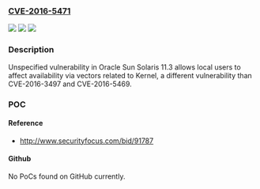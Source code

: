 ### [CVE-2016-5471](https://cve.mitre.org/cgi-bin/cvename.cgi?name=CVE-2016-5471)
![](https://img.shields.io/static/v1?label=Product&message=n%2Fa&color=blue)
![](https://img.shields.io/static/v1?label=Version&message=n%2Fa&color=blue)
![](https://img.shields.io/static/v1?label=Vulnerability&message=n%2Fa&color=brighgreen)

### Description

Unspecified vulnerability in Oracle Sun Solaris 11.3 allows local users to affect availability via vectors related to Kernel, a different vulnerability than CVE-2016-3497 and CVE-2016-5469.

### POC

#### Reference
- http://www.securityfocus.com/bid/91787

#### Github
No PoCs found on GitHub currently.

